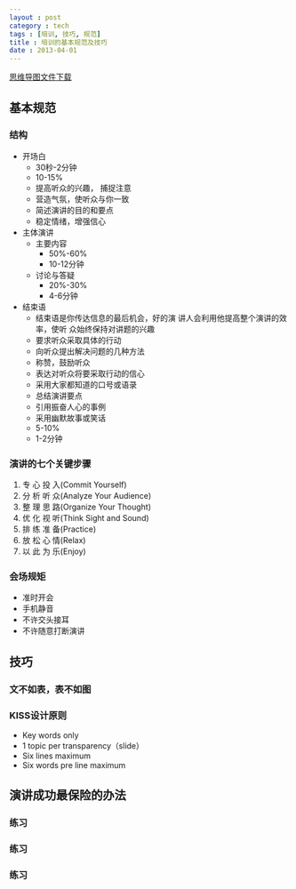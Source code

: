```yaml
---
layout : post
category : tech
tags : [培训, 技巧, 规范]
title : 培训的基本规范及技巧
date : 2013-04-01
---
```

[思维导图文件下载](https://docs.google.com/file/d/0B1DrsqrLRzeIYXpfcFFrdHlqS1E/edit?usp=sharing)

## 基本规范


### 结构

- 开场白
    - 30秒-2分钟
    - 10-15%
    - 提高听众的兴趣， 捕捉注意
    - 营造气氛，使听众与你一致
    - 简述演讲的目的和要点
    - 稳定情绪，增强信心
- 主体演讲
    - 主要内容
        - 50%-60%
        - 10-12分钟
    - 讨论与答疑
        - 20%-30%
        - 4-6分钟
- 结束语
    - 结束语是你传达信息的最后机会，好的演 讲人会利用他提高整个演讲的效率，使听 众始终保持对讲题的兴趣
    - 要求听众采取具体的行动
    - 向听众提出解决问题的几种方法
    - 称赞，鼓励听众
    - 表达对听众将要采取行动的信心
    - 采用大家都知道的口号或语录
    - 总结演讲要点
    - 引用振奋人心的事例
    - 采用幽默故事或笑话
    - 5-10%
    - 1-2分钟

### 演讲的七个关键步骤

1. 专 心 投 入(Commit Yourself)
2. 分 析 听 众(Analyze Your Audience)
3. 整 理 思 路(Organize Your Thought)
4. 优 化 视 听(Think Sight and Sound)
5. 排 练 准 备(Practice)
6. 放 松 心 情(Relax)
7. 以 此 为 乐(Enjoy)

### 会场规矩

- 准时开会
- 手机静音
- 不许交头接耳
- 不许随意打断演讲

## 技巧


### 文不如表，表不如图


### KISS设计原则

- Key  words  only
- 1  topic  per  transparency（slide）
- Six  lines  maximum
- Six  words  pre  line  maximum

## 演讲成功最保险的办法


### 练习


### 练习


### 练习

